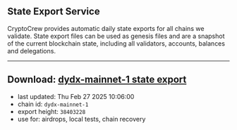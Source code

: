 ## State Export Service
CryptoCrew provides automatic daily state exports for all chains we validate. State export files can be used as genesis files and are a snapshot of the current blockchain state, including all validators, accounts, balances and delegations.

---
**Download: [dydx-mainnet-1 state export](https://dl-tyo.ccvalidators.com/SERVICE/dydx/dydx-mainnet-1_export_38403228.json)**
---

- last updated: Thu Feb 27 2025 10:06:00
- chain id: `dydx-mainnet-1`
- export height: `38403228`
- use for: airdrops, local tests, chain recovery
